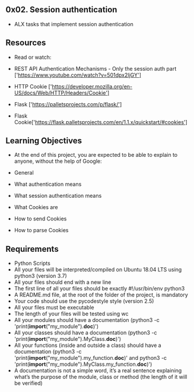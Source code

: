 ## 0x02. Session authentication

- ALX tasks that implement session authentication

## Resources
- Read or watch:

- REST API Authentication Mechanisms - Only the session auth part ['https://www.youtube.com/watch?v=501dpx2IjGY']
- HTTP Cookie ['https://developer.mozilla.org/en-US/docs/Web/HTTP/Headers/Cookie']
- Flask ['https://palletsprojects.com/p/flask/']
- Flask Cookie['https://flask.palletsprojects.com/en/1.1.x/quickstart/#cookies']

## Learning Objectives
- At the end of this project, you are expected to be able to explain to anyone, without the help of Google:

- General
- What authentication means
- What session authentication means
- What Cookies are
- How to send Cookies
- How to parse Cookies


## Requirements
- Python Scripts
- All your files will be interpreted/compiled on Ubuntu 18.04 LTS using python3 (version 3.7)
- All your files should end with a new line
- The first line of all your files should be exactly #!/usr/bin/env python3
- A README.md file, at the root of the folder of the project, is mandatory
- Your code should use the pycodestyle style (version 2.5)
- All your files must be executable
- The length of your files will be tested using wc
- All your modules should have a documentation (python3 -c 'print(__import__("my_module").__doc__)')
- All your classes should have a documentation (python3 -c 'print(__import__("my_module").MyClass.__doc__)')
- All your functions (inside and outside a class) should have a documentation (python3 -c 'print(__import__("my_module").my_function.__doc__)' and python3 -c 'print(__import__("my_module").MyClass.my_function.__doc__)')
- A documentation is not a simple word, it’s a real sentence explaining what’s the purpose of the module, class or method (the length of it will be verified)
